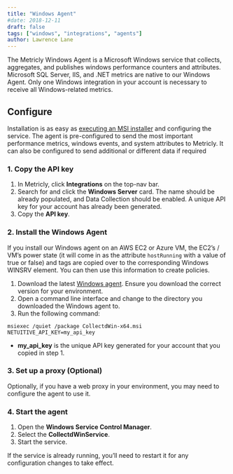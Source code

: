 ```yaml
---
title: "Windows Agent"
#date: 2018-12-11
draft: false
tags: ["windows", "integrations", "agents"]
author: Lawrence Lane
---
```


The Metricly Windows Agent is a Microsoft Windows service that collects, aggregates, and publishes windows performance counters and attributes. Microsoft SQL Server, IIS, and .NET metrics are native to our Windows Agent. Only one Windows integration in your account is necessary to receive all Windows-related metrics.

## Configure
Installation is as easy as [executing an MSI installer](https://repos.app.netuitive.com/windows-agent/index.html) and configuring the service. The agent is pre-configured to send the most important performance metrics, windows events, and system attributes to Metricly. It can also be configured to send additional or different data if required

### 1. Copy the API key
1. In Metricly, click **Integrations** on the top-nav bar.
2. Search for and click the **Windows Server** card. The name should be already populated, and Data Collection should be enabled. A unique API key for your account has already been generated.
3. Copy the **API key**.

### 2. Install the Windows Agent
If you install our Windows agent on an AWS EC2 or Azure VM, the EC2’s / VM’s power state (it will come in as the attribute `hostRunning` with a value of true or false) and tags are copied over to the corresponding Windows WINSRV element. You can then use this information to create policies.

1. Download the latest [Windows agent](https://repos.app.netuitive.com/windows-agent/index.html). Ensure you download the correct version for your environment.
2. Open a command line interface and change to the directory you downloaded the Windows agent to.
3. Run the following command:

```
msiexec /quiet /package CollectdWin-x64.msi NETUITIVE_API_KEY=my_api_key
```
- **my_api_key** is the unique API key generated for your account that you copied in step 1.

### 3. Set up a proxy (Optional)
Optionally, if you have a web proxy in your environment, you may need to configure the agent to use it.

### 4. Start the agent
1. Open the **Windows Service Control Manager**.
2. Select the **CollectdWinService**.
3. Start the service.

If the service is already running, you’ll need to restart it for any configuration changes to take effect.

